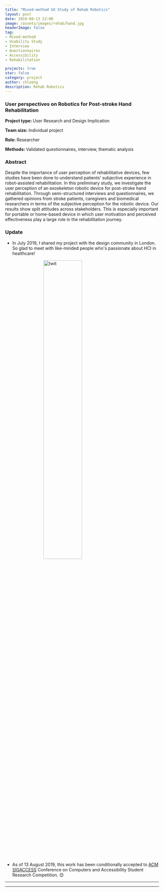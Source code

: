 ```yaml
---
title: "Mixed-method UX Study of Rehab Robotics"
layout: post
date: 2019-08-13 22:00
image: /assets/images/rehab/hand.jpg
headerImage: false
tag:
- Mixed-method
- Usability Study
- Interview
- Questionnaires
- Accessibility
- Rehabilitation

projects: true
star: false
category: project
author: chloeng
description: Rehab Robotics
---
```


### User perspectives on Robotics for Post-stroke Hand Rehabilitation
<b>Project type: </b> User Research and Design Implication

<b>Team size: </b>       Individual project

<b>Role: </b> Researcher

<b>Methods: </b> Validated questionnaires, interview, thematic analysis

### Abstract
Despite the importance of user perception of rehabilitative devices, few studies have been done to understand patients’ subjective experience in robot-assisted rehabilitation. In this preliminary study, we investigate the user perception of an exoskeleton robotic device for post-stroke hand rehabilitation. Through semi-structured interviews and questionnaires, we gathered opinions from stroke patients, caregivers and biomedical researchers in terms of the subjective perception for the robotic device. Our results show split attitudes across stakeholders. This is especially important for portable or home-based device in which user motivation and perceived effectiveness play a large role in the rehabilitation journey.
### Update
* In July 2019, I shared my project with the design community in London. So glad to meet with like-minded people who's passionate about HCI in healthcare!

<img alt="twit" src="https://chloenhy.github.io/assets/images/rehab/IxDAevent-rehab.png" style="width:50%;height:auto;display: block;
  margin-left: auto;
  margin-right: auto;"/>

* As of 13 August 2019, this work has been conditionally accepted to <a href="https://assets19.sigaccess.org/index.html" target="_blank">ACM SIGACCESS</a> Conference on Computers and Accessibility Student Research Competition. 😊



---
---




[1]: http://daringfireball.net/projects/markdown/
[2]: http://www.fileformat.info/info/unicode/char/2163/index.htm
[3]: http://www.markitdown.net/
[4]: http://daringfireball.net/projects/markdown/basics
[5]: http://daringfireball.net/projects/markdown/syntax
[6]: https://chloenhy.github.io/assets/images/rehab/IxDAevent-rehab.png
